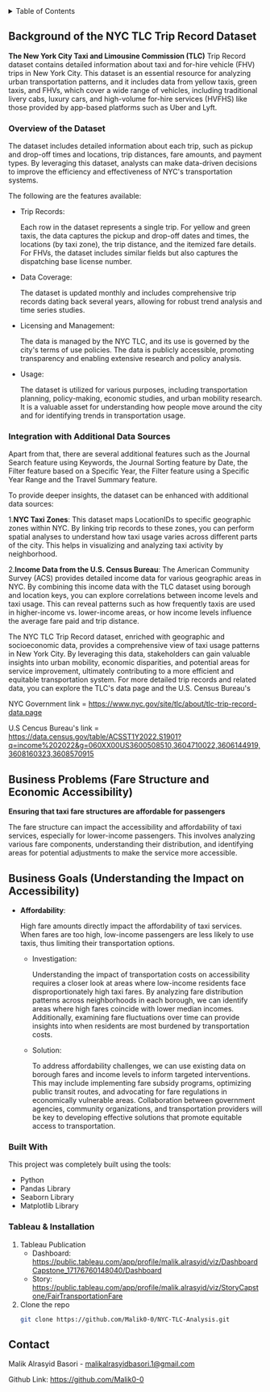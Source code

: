 <details>
  <summary>Table of Contents</summary>
  <ol>
    <li>
      <a href="#about-the-project">About The Project</a>
      <ul>
        <li><a href="#built-with">Built With</a></li>
      </ul>
    </li>
      <ul>
        <li><a href="#installation">Installation</a></li>
      </ul>
    <li><a href="#contact">Contact</a></li>
  </ol>
</details>

<!-- ABOUT THE PROJECT -->

## Background of the NYC TLC Trip Record Dataset

**The New York City Taxi and Limousine Commission (TLC)** Trip Record dataset contains detailed information about taxi and for-hire vehicle (FHV) trips in New York City. This dataset is an essential resource for analyzing urban transportation patterns, and it includes data from yellow taxis, green taxis, and FHVs, which cover a wide range of vehicles, including traditional livery cabs, luxury cars, and high-volume for-hire services (HVFHS) like those provided by app-based platforms such as Uber and Lyft.

### **Overview of the Dataset**

The dataset includes detailed information about each trip, such as pickup and drop-off times and locations, trip distances, fare amounts, and payment types. By leveraging this dataset, analysts can make data-driven decisions to improve the efficiency and effectiveness of NYC's transportation systems.

The following are the features available:

* Trip Records:

  Each row in the dataset represents a single trip. For yellow and green taxis, the data captures the pickup and drop-off dates and times, the locations (by taxi zone), the trip distance, and the itemized fare details. For FHVs, the dataset includes similar fields but also captures the dispatching base license number.
* Data Coverage:

  The dataset is updated monthly and includes comprehensive trip records dating back several years, allowing for robust trend analysis and time series studies.
* Licensing and Management:

  The data is managed by the NYC TLC, and its use is governed by the city's terms of use policies. The data is publicly accessible, promoting transparency and enabling extensive research and policy analysis.
* Usage:

  The dataset is utilized for various purposes, including transportation planning, policy-making, economic studies, and urban mobility research. It is a valuable asset for understanding how people move around the city and for identifying trends in transportation usage.

### **Integration with Additional Data Sources**

Apart from that, there are several additional features such as the Journal Search feature using Keywords, the Journal Sorting feature by Date, the Filter feature based on a Specific Year, the Filter feature using a Specific Year Range and the Travel Summary feature.

To provide deeper insights, the dataset can be enhanced with additional data sources:

1.**NYC Taxi Zones**: This dataset maps LocationIDs to specific geographic zones within NYC. By linking trip records to these zones, you can perform spatial analyses to understand how taxi usage varies across different parts of the city. This helps in visualizing and analyzing taxi activity by neighborhood.

2.**Income Data from the U.S. Census Bureau**: The American Community Survey (ACS) provides detailed income data for various geographic areas in NYC. By combining this income data with the TLC dataset using borough and location keys, you can explore correlations between income levels and taxi usage. This can reveal patterns such as how frequently taxis are used in higher-income vs. lower-income areas, or how income levels influence the average fare paid and trip distance.

The NYC TLC Trip Record dataset, enriched with geographic and socioeconomic data, provides a comprehensive view of taxi usage patterns in New York City. By leveraging this data, stakeholders can gain valuable insights into urban mobility, economic disparities, and potential areas for service improvement, ultimately contributing to a more efficient and equitable transportation system. For more detailed trip records and related data, you can explore the TLC's data page and the U.S. Census Bureau's

NYC Government  link = https://www.nyc.gov/site/tlc/about/tlc-trip-record-data.page

U.S Cencus Bureau's link = https://data.census.gov/table/ACSST1Y2022.S1901?q=income%202022&g=060XX00US3600508510,3604710022,3606144919,3608160323,3608570915

## **Business Problems** **(Fare Structure and Economic Accessibility)**

**Ensuring that taxi fare structures are affordable for passengers**

The fare structure can impact the accessibility and affordability of taxi services, especially for lower-income passengers. This involves analyzing various fare components, understanding their distribution, and identifying areas for potential adjustments to make the service more accessible.

## **Business Goals (Understanding the Impact on Accessibility)**

* **Affordability**:

  High fare amounts directly impact the affordability of taxi services. When fares are too high, low-income passengers are less likely to use taxis, thus limiting their transportation options.

  * Investigation:

    Understanding the impact of transportation costs on accessibility requires a closer look at areas where low-income residents face disproportionately high taxi fares. By analyzing fare distribution patterns across neighborhoods in each borough, we can identify areas where high fares coincide with lower median incomes. Additionally, examining fare fluctuations over time can provide insights into when residents are most burdened by transportation costs.
  * Solution:

    To address affordability challenges, we can use existing data on borough fares and income levels to inform targeted interventions. This may include implementing fare subsidy programs, optimizing public transit routes, and advocating for fare regulations in economically vulnerable areas. Collaboration between government agencies, community organizations, and transportation providers will be key to developing effective solutions that promote equitable access to transportation.

### Built With

This project was completely built using the tools:

* Python
* Pandas Library
* Seaborn Library
* Matplotlib Library

### Tableau & Installation

1. Tableau Publication
   - Dashboard: https://public.tableau.com/app/profile/malik.alrasyid/viz/DashboardCapstone_17176760148040/Dashboard
   - Story: https://public.tableau.com/app/profile/malik.alrasyid/viz/StoryCapstone/FairTransportationFare
3. Clone the repo
   ```sh
   git clone https://github.com/Malik0-0/NYC-TLC-Analysis.git 
   ```

## Contact

Malik Alrasyid Basori - malikalrasyidbasori.1@gmail.com

Github Link: https://github.com/Malik0-0
